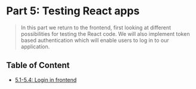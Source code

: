 # Part 5: Testing React apps

> In this part we return to the frontend, first looking at different possibilities for testing the React code. We will also implement token based authentication which will enable users to log in to our application.

## Table of Content

- [5.1-5.4: Login in frontend](https://github.com/KXLAA/blog-list-front-end)

